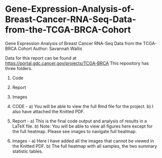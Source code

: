 # Gene-Expression-Analysis-of-Breast-Cancer-RNA-Seq-Data-from-the-TCGA-BRCA-Cohort
Gene Expression Analysis of Breast Cancer RNA-Seq Data from the TCGA-BRCA Cohort 
Author: Savannah Wallis

Data for this report can be found at https://portal.gdc.cancer.gov/projects/TCGA-BRCA
This repository has three folders.
1) Code
2) Report
3) Images

1) CODE -
  a) You will be able to view the full Rmd file for the project.
  b) I also have attached the Knitted PDF.

2) Report -
  a) This is the final code output and analysis of results in a LaTeX file.
  b) Note: You will be able to view all figures here except for the full heatmap. Please see images to navigate full heatmap.

3) Images -
  a) Here I have added all the images that cannot be viewed in the Knitted PDF.
  b) The full heatmap with all samples, the two summary statistic tables.
   
